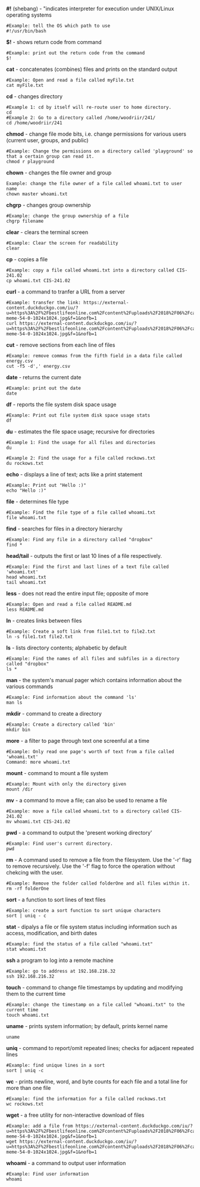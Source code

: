 **#!** (shebang) - "indicates interpreter for execution under UNIX/Linux operating systems
```
#Example: tell the OS which path to use
#!/usr/bin/bash
```

**$!** - shows return code from command
```
#Example: print out the return code from the command
$!
```

**cat** - concatenates (combines) files and prints on the standard output
```
#Example: Open and read a file called myFile.txt
cat myFile.txt
```

**cd** - changes directory
```
#Example 1: cd by itself will re-route user to home directory.
cd
#Example 2: Go to a directory called /home/woodriir/241/
cd /home/woodriir/241
```

**chmod** - change file mode bits, i.e. change permissions for various users (current user, groups, and public)
```
#Example: Change the permissions on a directory called 'playground' so that a certain group can read it.
chmod r playground
```

**chown** - changes the file owner and group
```
Example: change the file owner of a file called whoami.txt to user name
chown master whoami.txt
```

**chgrp** - changes group ownership
```
#Example: change the group ownership of a file
chgrp filename
```

**clear** - clears the terminal screen
```
#Example: Clear the screen for readability
clear
```

**cp** - copies a file
```
#Example: copy a file called whoami.txt into a directory called CIS-241.02
cp whoami.txt CIS-241.02
```

**curl** - a command to tranfer a URL from a server
```
#Example: transfer the link: https://external-content.duckduckgo.com/iu/?u=https%3A%2F%2Fbestlifeonline.com%2Fcontent%2Fuploads%2F2018%2F06%2Fcat-meme-54-0-1024x1024.jpg&f=1&nofb=1
curl https://external-content.duckduckgo.com/iu/?u=https%3A%2F%2Fbestlifeonline.com%2Fcontent%2Fuploads%2F2018%2F06%2Fcat-meme-54-0-1024x1024.jpg&f=1&nofb=1
```

**cut** - remove sections from each line of files
```
#Example: remove commas from the fifth field in a data file called energy.csv
cut -f5 -d',' energy.csv
```

**date** - returns the current date
```
#Example: print out the date
date
```

**df** - reports the file system disk space usage
```
#Example: Print out file system disk space usage stats
df
```

**du** - estimates the file space usage; recursive for directories
```
#Example 1: Find the usage for all files and directories
du

#Example 2: Find the usage for a file called rockows.txt
du rockows.txt
```

**echo** - displays a line of text; acts like a print statement
```
#Example: Print out "Hello :)"
echo "Hello :)"
```

**file** - determines file type
```
#Example: Find the file type of a file called whoami.txt
file whoami.txt
```

**find** - searches for files in a directory hierarchy
```
#Example: Find any file in a directory called "dropbox"
find *
```

**head/tail** - outputs the first or last 10 lines of a file respectively.
```
#Example: Find the first and last lines of a text file called 'whoami.txt'
head whoami.txt
tail whoami.txt
```

**less** - does not read the entire input file; opposite of more
```
#Example: Open and read a file called README.md
less README.md
```

**ln** - creates links between files
```
#Example: Create a soft link from file1.txt to file2.txt
ln -s file1.txt file2.txt
```

**ls** - lists directory contents; alphabetic by default
```
#Example: Find the names of all files and subfiles in a directory called "dropbox"
ls *
```

**man** - the system's manual pager which contains information about the various commands
```
#Example: Find information about the command 'ls'
man ls
```

**mkdir** - command to create a directory
```
#Example: Create a directory called 'bin'
mkdir bin
```

**more** - a filter to page through text one screenful at a time
```
#Example: Only read one page's worth of text from a file called 'whoami.txt'
Command: more whoami.txt
```

**mount** - command to mount a file system
```
#Example: Mount with only the directory given
mount /dir
```

**mv** - a command to move a file; can also be used to rename a file
```
#Example: move a file called whoami.txt to a directory called CIS-241.02
mv whoami.txt CIS-241.02
```

**pwd** - a command to output the 'present working directory'
```
#Example: Find user's current directory.
pwd
```

**rm** - A command used to remove a file from the filesystem. Use the '-r' flag to remove recursively. Use the '-f' flag to force the operation without chekcing with the user.
```
#Example: Remove the folder called folderOne and all files within it.
rm -rf folderOne
```

**sort** - a function to sort lines of text files
```
#Example: create a sort function to sort unique characters
sort | uniq - c
```

**stat** - dipalys a file or file system status including information such as access, modification, and birth dates
```
#Example: find the status of a file called "whoami.txt"
stat whoami.txt
```

**ssh** a program to log into a remote machine
```
#Example: go to address at 192.168.216.32
ssh 192.168.216.32
```

**touch** - command to change file timestamps by updating and modifying them to the current time
```
#Example: change the timestamp on a file called "whoami.txt" to the current time
touch whoami.txt
```

**uname** - prints system information; by default, prints kernel name
```Find what system user is using - output will be Linux by default
uname
```

**uniq** - command to report/omit repeated lines; checks for adjacent repeated lines
```
#Example: find unique lines in a sort
sort | uniq -c
```

**wc** - prints newline, word, and byte counts for each file and a total line for more than one file
```
#Example: find the information for a file called rockows.txt
wc rockows.txt
```

**wget** - a free utility for non-interactive download of files
```
#Example: add a file from https://external-content.duckduckgo.com/iu/?u=https%3A%2F%2Fbestlifeonline.com%2Fcontent%2Fuploads%2F2018%2F06%2Fcat-meme-54-0-1024x1024.jpg&f=1&nofb=1
wget https://external-content.duckduckgo.com/iu/?u=https%3A%2F%2Fbestlifeonline.com%2Fcontent%2Fuploads%2F2018%2F06%2Fcat-meme-54-0-1024x1024.jpg&f=1&nofb=1
```

**whoami** - a command to output user information
```
#Example: Find user information
whoami
```
